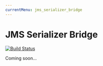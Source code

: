 ```yaml
---
currentMenu: jms_serializer_bridge
---
```


# JMS Serializer Bridge

[![Build Status](https://travis-ci.org/simple-es/jms-serializer-bridge.svg?branch=master)](https://travis-ci.org/simple-es/jms-serializer-bridge)

Coming soon...
